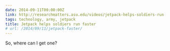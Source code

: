 ```yaml
---
date: 2014-09-11T00:00:00Z
link: http://researchmatters.asu.edu/videos/jetpack-helps-soldiers-run-faster
tags: technology, army, jetpack
title: Jetpack helps soldiers run faster
# url: /2014/09/11/jetpack-faster/
---
```


So, where can I get one?
